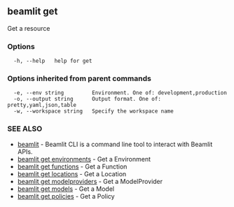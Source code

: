 ## beamlit get

Get a resource

### Options

```
  -h, --help   help for get
```

### Options inherited from parent commands

```
  -e, --env string         Environment. One of: development,production
  -o, --output string      Output format. One of: pretty,yaml,json,table
  -w, --workspace string   Specify the workspace name
```

### SEE ALSO

* [beamlit](beamlit.md)	 - Beamlit CLI is a command line tool to interact with Beamlit APIs.
* [beamlit get environments](beamlit_get_environments.md)	 - Get a Environment
* [beamlit get functions](beamlit_get_functions.md)	 - Get a Function
* [beamlit get locations](beamlit_get_locations.md)	 - Get a Location
* [beamlit get modelproviders](beamlit_get_modelproviders.md)	 - Get a ModelProvider
* [beamlit get models](beamlit_get_models.md)	 - Get a Model
* [beamlit get policies](beamlit_get_policies.md)	 - Get a Policy

